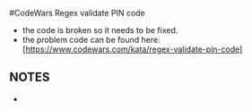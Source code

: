 #CodeWars Regex validate PIN code
* the code is broken so it needs to be fixed.
* the problem code can be found here: [https://www.codewars.com/kata/regex-validate-pin-code]

## NOTES
*